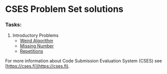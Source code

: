 # CSES Problem Set solutions

### Tasks:
1. Introductory Problems
   * [Weird Algorithm](./WeirdAlgorithm) 
   * [Missing Number](./MissingNumber)
   * [Repetitions](./Repetitions)

For more information about Code Submission Evaluation System (CSES)
see [https://cses.fi](https://cses.fi). 
